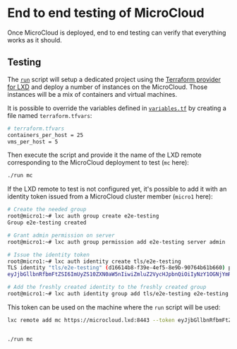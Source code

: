 # End to end testing of MicroCloud

Once MicroCloud is deployed, end to end testing can verify that everything works as it should.

## Testing

The [`run`](run) script will setup a dedicated project using the [Terraform provider for LXD](https://github.com/terraform-lxd/terraform-provider-lxd) and deploy a number of instances on the MicroCloud. Those instances will be a mix of containers and virtual machines.

It is possible to override the variables defined in [`variables.tf`](variables.tf) by creating a file named `terraform.tfvars`:

```sh
# terraform.tfvars
containers_per_host = 25
vms_per_host = 5
```

Then execute the script and provide it the name of the LXD remote corresponding to the MicroCloud deployment to test (`mc` here):

```sh
./run mc
```

If the LXD remote to test is not configured yet, it's possible to add it with an identity token issued from a MicroCloud cluster member (`micro1` here):

```sh
# Create the needed group
root@micro1:~# lxc auth group create e2e-testing
Group e2e-testing created

# Grant admin permission on server
root@micro1:~# lxc auth group permission add e2e-testing server admin

# Issue the identity token
root@micro1:~# lxc auth identity create tls/e2e-testing
TLS identity "tls/e2e-testing" (d16614b8-f39e-4ef5-8e9b-90764b61b660) pending identity token:
eyJjbGllbnRfbmFtZSI6ImUyZS10ZXN0aW5nIiwiZmluZ2VycHJpbnQiOiIyNzY1OGNjYmRlNmRkZDcwNDliMzliNmY5NzA1MWIzMWVkMWQ0NDM2OTFjZGFjMWIxNmI1ODBjNmI4NzFiNmM2IiwiYWRkcmVzc2VzIjpbIjE3Mi4yNC4yNi4xODo4NDQzIiwiWzIwMDE6NDcwOmIxYzM6Nzk0Njo4NWYzOmQzYTg6ZDcxZTo3YjA1XTo4NDQzIl0sInNlY3JldCI6ImJjNjlmOTM4YzM5NjRhNTI1ZDI3OTlmMTEyM2Q2NWE5ZGExZDE1ZGFmNjVjZjlmNTViYjQ1ZDdmZjBiMjg1YmYiLCJleHBpcmVzX2F0IjoiMDAwMS0wMS0wMVQwMDowMDowMFoiLCJ0eXBlIjoiQ2xpZW50IGNlcnRpZmljYXRlIn0=

# Add the freshly created identity to the freshly created group
root@micro1:~# lxc auth identity group add tls/e2e-testing e2e-testing
```

This token can be used on the machine where the `run` script will be used:

```sh
lxc remote add mc https://microcloud.lxd:8443 --token eyJjbGllbnRfbmFtZSI6ImUyZS10ZXN0aW5nIiwiZmluZ2VycHJpbnQiOiIyNzY1OGNjYmRlNmRkZDcwNDliMzliNmY5NzA1MWIzMWVkMWQ0NDM2OTFjZGFjMWIxNmI1ODBjNmI4NzFiNmM2IiwiYWRkcmVzc2VzIjpbIjE3Mi4yNC4yNi4xODo4NDQzIiwiWzIwMDE6NDcwOmIxYzM6Nzk0Njo4NWYzOmQzYTg6ZDcxZTo3YjA1XTo4NDQzIl0sInNlY3JldCI6ImJjNjlmOTM4YzM5NjRhNTI1ZDI3OTlmMTEyM2Q2NWE5ZGExZDE1ZGFmNjVjZjlmNTViYjQ1ZDdmZjBiMjg1YmYiLCJleHBpcmVzX2F0IjoiMDAwMS0wMS0wMVQwMDowMDowMFoiLCJ0eXBlIjoiQ2xpZW50IGNlcnRpZmljYXRlIn0=


./run mc
```
